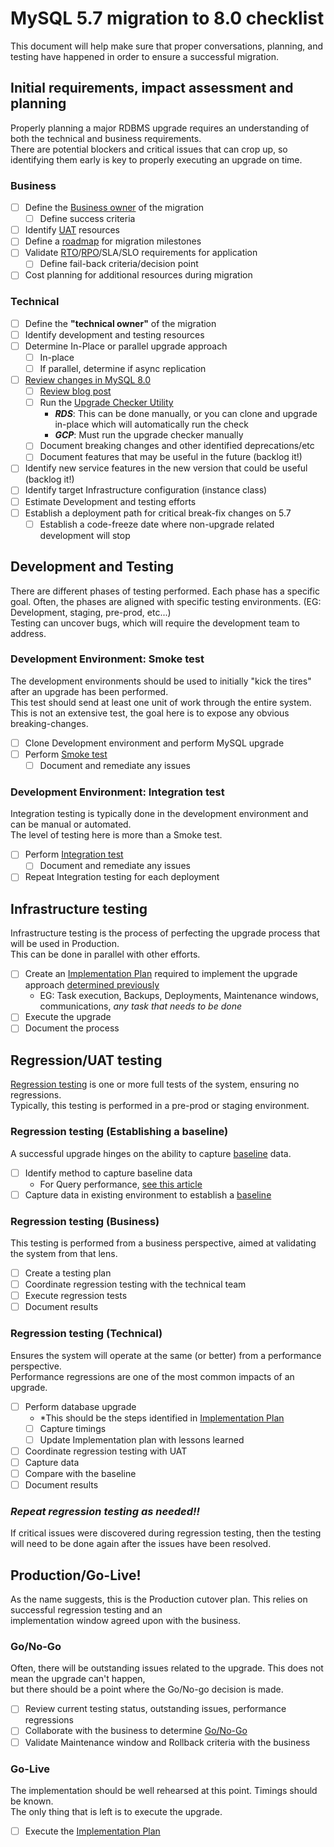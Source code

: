 # MySQL 5.7 migration to 8.0 checklist  
This document will help make sure that proper conversations, planning, and testing have happened in order to ensure a successful migration.    

## Initial requirements, impact assessment and planning
Properly planning a major RDBMS upgrade requires an understanding of both the technical and business requirements.   
There are potential blockers and critical issues that can crop up, so identifying them early is key to properly executing an upgrade on time.    

### Business
  - [ ] Define the [Business owner](glossary.md#business-owner) of the migration
    - [ ] Define success criteria
  - [ ] Identify [UAT](glossary.md#user-acceptance-testing) resources
  - [ ] Define a [roadmap](glossary.md#roadmap) for migration milestones
  - [ ] Validate [RTO](glossary.md#recovery-time-objective)/[RPO](glossary.md#recovery-point-objective)/SLA/SLO requirements for application
    - [ ] Define fail-back criteria/decision point
  - [ ] Cost planning for additional resources during migration

### Technical
  - [ ] Define the **"technical owner"** of the migration
  - [ ] Identify development and testing resources
  - [ ] Determine In-Place or parallel upgrade approach
    - [ ] In-place
    - [ ] If parallel, determine if async replication
  - [ ] [Review changes in MySQL 8.0](https://dev.mysql.com/doc/refman/8.0/en/upgrading-from-previous-series.html)
    - [ ] [Review blog post](https://dev.mysql.com/blog-archive/upgrading-to-mysql-8-0-here-is-what-you-need-to-know/) 
    - [ ] Run the [Upgrade Checker Utility](https://dev.mysql.com/blog-archive/mysql-shell-8-0-4-introducing-upgrade-checker-utility/)
      - ***RDS***: This can be done manually, or you can clone and upgrade in-place which will automatically run the check
      - ***GCP***: Must run the upgrade checker manually
    - [ ] Document breaking changes and other identified deprecations/etc 
    - [ ] Document features that may be useful in the future (backlog it!)
  - [ ] Identify new service features in the new version that could be useful (backlog it!)
  - [ ] Identify target Infrastructure configuration (instance class)
  - [ ] Estimate Development and testing efforts
  - [ ] Establish a deployment path for critical break-fix changes on 5.7
    - [ ] Establish a code-freeze date where non-upgrade related development will stop

## Development and Testing    
There are different phases of testing performed. Each phase has a specific goal. 
Often, the phases are aligned with specific testing environments. (EG: Development, staging, pre-prod, etc...)   
Testing can uncover bugs, which will require the development team to address.    

### Development Environment: Smoke test
The development environments should be used to initially "kick the tires" after an upgrade has been performed.   
This test should send at least one unit of work through the entire system.     
This is not an extensive test, the goal here is to expose any obvious breaking-changes.
  - [ ] Clone Development environment and perform MySQL upgrade
  - [ ] Perform [Smoke test](glossary.md#smoke-test)
    - [ ] Document and remediate any issues
  
### Development Environment: Integration test
Integration testing is typically done in the development environment and can be manual or automated.    
The level of testing here is more than a Smoke test.
  - [ ] Perform [Integration test](glossary.md#integration-testing)
    - [ ] Document and remediate any issues
  - [ ] Repeat Integration testing for each deployment

## Infrastructure testing
Infrastructure testing is the process of perfecting the upgrade process that will be used in Production.    
This can be done in parallel with other efforts.
  - [ ] Create an [Implementation Plan](glossary.md#implementation-plan) required to implement the upgrade approach [determined previously](#technical)
    - EG: Task execution, Backups, Deployments, Maintenance windows, communications, *any task that needs to be done* 
  - [ ] Execute the upgrade
  - [ ] Document the process

## Regression/UAT testing
[Regression testing](glossary.md#regression-testing) is one or more full tests of the system, ensuring no regressions.   
Typically, this testing is performed in a pre-prod or staging environment. 

### Regression testing (Establishing a baseline)
A successful upgrade hinges on the ability to capture [baseline](glossary.md#baseline) data. 
  - [ ] Identify method to capture baseline data
    - For Query performance, [see this article](https://engineering.doit.com/how-to-capture-sql-statements-with-aws-rds-mysql-da12d95c5c4f)
  - [ ] Capture data in existing environment to establish a [baseline](glossary.md#baseline)

### Regression testing (Business)
This testing is performed from a business perspective, aimed at validating the system from that lens.
  - [ ] Create a testing plan
  - [ ] Coordinate regression testing with the technical team
  - [ ] Execute regression tests
  - [ ] Document results

### Regression testing (Technical)
Ensures the system will operate at the same (or better) from a performance perspective.    
Performance regressions are one of the most common impacts of an upgrade. 
  - [ ] Perform database upgrade 
    - *This should be the steps identified in [Implementation Plan](glossary.md#implementation-plan)
    - [ ] Capture timings
    - [ ] Update Implementation plan with lessons learned
  - [ ] Coordinate regression testing with UAT
  - [ ] Capture data
  - [ ] Compare with the baseline
  - [ ] Document results

### ***Repeat regression testing as needed!!***
If critical issues were discovered during regression testing, then the testing will need to be done again after the issues have been resolved.

## Production/Go-Live!
As the name suggests, this is the Production cutover plan. This relies on successful regression testing and an     
implementation window agreed upon with the business. 

### Go/No-Go
Often, there will be outstanding issues related to the upgrade. This does not mean the upgrade can't happen,    
but there should be a point where the Go/No-go decision is made. 
  - [ ] Review current testing status, outstanding issues, performance regressions
  - [ ] Collaborate with the business to determine [Go/No-Go](glossary.md#gono-go)
  - [ ] Validate Maintenance window and Rollback criteria with the business

### Go-Live
The implementation should be well rehearsed at this point. Timings should be known.   
The only thing that is left is to execute the upgrade.
  - [ ] Execute the [Implementation Plan](glossary.md#implementation-plan)
